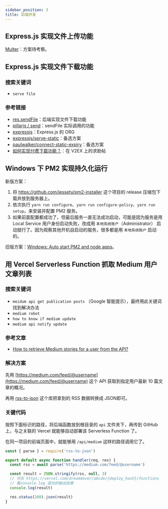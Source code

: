 ```yaml
---
sidebar_position: 3
title: 后端开发
---
```


## Express.js 实现文件上传功能

[Multer](http://expressjs.com/en/resources/middleware/multer.html)：方案待考察。

## Express.js 实现文件下载功能

### 搜索关键词

- `serve file`

### 参考链接

- [res.sendFile](https://expressjs.com/en/api.html#res.sendFile)：后端实现文件下载功能
- [pillarjs / send](https://github.com/pillarjs/send)：sendFile 实际调用的功能
- [expressjs](https://github.com/expressjs)：Express.js 的 ORG
- [expressjs/serve-static](https://github.com/expressjs/serve-static)：备选方案
- [paulwalker/connect-static-expiry](https://github.com/paulwalker/connect-static-expiry)：备选方案
- [如何实现付费下载功能？](https://v2ex.com/t/891301)：在 V2EX 上的求助帖

## Windows 下 PM2 实现持久化运行

新版方案：

1. 将 https://github.com/jessety/pm2-installer 这个项目的 release 压缩包下载并放到服务器上。
2. 依次执行 `yarn run configure`、`yarn run configure-policy`、`yarn run setup`，来安装并配置 PM2 服务。
3. 如果前面配置都成功了，但最后服务一直无法成功启动，可能是因为服务是用 Local Service 用户身份启动失败，改成用 `本地系统账户`（Administrator） 启动就行了。因为观察其他开机自启动的服务，很多都是用 `本地系统账户` 启动的。

旧版方案：[Windows: Auto start PM2 and node apps](https://stackoverflow.com/questions/42758985/windows-auto-start-pm2-and-node-apps)。

## 用 Vercel Serverless Function 抓取 Medium 用户文章列表

### 搜索关键词

- `meidum api get publication posts` （Google 智能提示），最终用此关键词找到解决办法
- `medium robot`
- `how to know if medium update`
- `medium api notify update`

### 参考文章

- [How to retrieve Medium stories for a user from the API?](https://stackoverflow.com/questions/36097527/how-to-retrieve-medium-stories-for-a-user-from-the-api)

### 解决方案

先用 [https://medium.com/feed/@username](https://medium.com/feed/@username) 这个 API 获取到指定用户最新 10 篇文章的概况。

再用 [rss-to-json](https://www.npmjs.com/package/rss-to-json) 这个库把拿到的 RSS 数据转换成 JSON即可。

### 关键代码

按照下面标识的路径，将后端函数放到根目录的 `api` 文件夹下，再传到 GitHub 上，与之关联的 Vercel 就能够自动部署该 Serverless Function 了。

在同一项目的前端页面中，就能够用 `/api/medium` 这样的路径调用它了。

```js title='/api/medium.js'
const { parse } = require('rss-to-json')

export default async function handler(req, res) {
  const rss = await parse('https://medium.com/feed/@username')

  const result = JSON.stringify(rss, null, 3)
  // 可在 https://vercel.com/dream4ever/abcde/{deploy_hash}/functions
  // 看console.log 语句的输出结果
  console.log(result)

  res.status(200).json(result)
}
```
